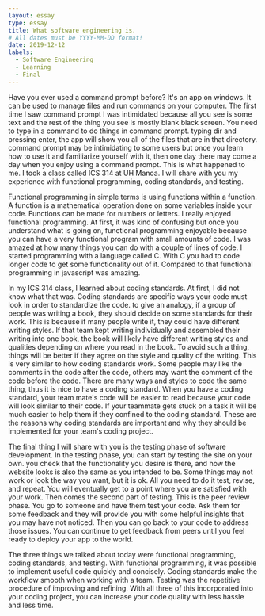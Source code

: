 ```yaml
---
layout: essay
type: essay
title: What software engineering is.  
# All dates must be YYYY-MM-DD format!
date: 2019-12-12
labels:
  - Software Engineering
  - Learning
  - Final 
---
```


Have you ever used a command prompt before? It's an app on windows. It can be used to manage files and run commands on your computer. The first time I saw command prompt I was intimidated because all you see is some text and the rest of the thing you see is mostly blank black screen. You need to type in a command to do things in command prompt. typing dir and pressing enter, the app will show you all of the files that are in that directory. command prompt may be intimidating to some users but once you learn how to use it and familiarize yourself with it, then one day there may come a day when you enjoy using a command prompt. This is what happened to me. I took a class called ICS 314 at UH Manoa. I will share with you my experience with functional programming, coding standards, and testing. 

Functional programming in simple terms is using functions within a function. A function is a mathematical operation done on some variables inside your code. Functions can be made for numbers or letters. I really enjoyed functional programming. At first, it was kind of confusing but once you understand what is going on, functional programming enjoyable because you can have a very functional program with small amounts of code. I was amazed at how many things you can do with a couple of lines of code. I started programming with a language called C. With C you had to code longer code to get some functionality out of it. Compared to that functional programming in javascript was amazing. 

In my ICS 314 class, I learned about coding standards. At first, I did not know what that was. Coding standards are specific ways your code must look in order to standardize the code. to give an analogy, if a group of people was writing a book, they should decide on some standards for their work. This is because if many people write it, they could have different writing styles. If that team kept writing individually and assembled their writing into one book, the book will likely have different writing styles and qualities depending on where you read in the book. To avoid such a thing, things will be better if they agree on the style and quality of the writing. This is very similar to how coding standards work. Some people may like the comments in the code after the code, others may want the comment of the code before the code. There are many ways and styles to code the same thing, thus it is nice to have a coding standard. When you have a coding standard, your team mate's code will be easier to read because your code will look similar to their code. If your teammate gets stuck on a task it will be much easier to help them if they confined to the coding standard. These are the reasons why coding standards are important and why they should be implemented for your team's coding project. 

The final thing I will share with you is the testing phase of software development. In the testing phase, you can start by testing the site on your own. you check that the functionality you desire is there, and how the website looks is also the same as you intended to be. Some things may not work or look the way you want, but it is ok. All you need to do it test, revise, and repeat. You will eventually get to a point where you are satisfied with your work. Then comes the second part of testing. This is the peer review phase. You go to someone and have them test your code. Ask them for some feedback and they will provide you with some helpful insights that you may have not noticed. Then you can go back to your code to address those issues. You can continue to get feedback from peers until you feel ready to deploy your app to the world. 

The three things we talked about today were functional programming, coding standards, and testing. With functional programming, it was possible to implement useful code quickly and concisely. Coding standards make the workflow smooth when working with a team. Testing was the repetitive procedure of improving and refining. With all three of this incorporated into your coding project, you can increase your code quality with less hassle and less time. 
